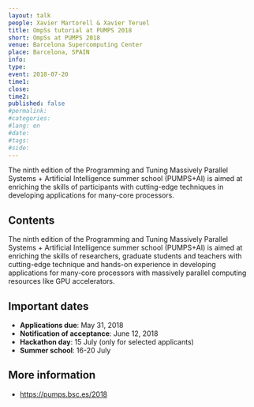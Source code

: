 ```yaml
---
layout: talk
people: Xavier Martorell & Xavier Teruel
title: OmpSs tutorial at PUMPS 2018
short: OmpSs at PUMPS 2018
venue: Barcelona Supercomputing Center
place: Barcelona, SPAIN
info:
type:
event: 2018-07-20
time1:
close:
time2:
published: false
#permalink:
#categories:
#lang: en
#date:
#tags:
#side:
---
```


The ninth edition of the Programming and Tuning Massively Parallel Systems + Artificial Intelligence summer school (PUMPS+AI) is aimed at enriching the skills of participants with cutting-edge techniques in developing applications for many-core processors.

## Contents
The ninth edition of the Programming and Tuning Massively Parallel Systems + Artificial Intelligence summer school (PUMPS+AI) is aimed at enriching the skills of researchers, graduate students and teachers with cutting-edge technique and hands-on experience in developing applications for many-core processors with massively parallel computing resources like GPU accelerators.

## Important dates
* **Applications due**: May 31, 2018
* **Notification of acceptance**: June 12, 2018
* **Hackathon day**: 15 July (only for selected applicants)
* **Summer school**: 16-20 July
 
## More information
* <https://pumps.bsc.es/2018>
